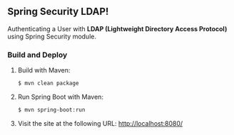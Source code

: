 ## Spring Security LDAP!
Authenticating a User with **LDAP (Lightweight Directory Access Protocol)** using Spring Security module.

### Build and Deploy

1. Build with Maven:
    ```sh
    $ mvn clean package
    ```
2. Run Spring Boot with Maven:
    ```sh
    $ mvn spring-boot:run
    ```
3. Visit the site at the following URL:
    [http://localhost:8080/](http://localhost:8080/)
